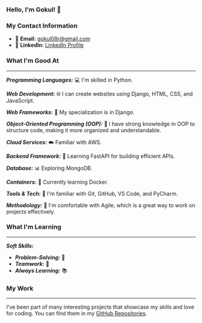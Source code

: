 ### Hello, I'm Gokul! 👋

### My Contact Information
- 📧 **Email:** gokul08r@gmail.com
- 🔗 **LinkedIn:** [LinkedIn Profile](https://www.linkedin.com/in/gokul-r-66a934280/)

### What I'm Good At
---
***Programming Languages:*** 💻 I'm skilled in Python.

***Web Development:*** 🌐 I can create websites using Django, HTML, CSS, and JavaScript.

***Web Frameworks:*** 🌟 My specialization is in Django.

***Object-Oriented Programming (OOP):*** 🎯 I have strong knowledge in OOP to structure code, making it more organized and understandable.

***Cloud Services:*** ☁️ Familiar with AWS.

***Backend Framework:*** 🚀 Learning FastAPI for building efficient APIs.

***Database:*** 📊 Exploring MongoDB.

***Containers:*** 🐳 Currently learning Docker.

***Tools & Tech:*** 🔧 I'm familiar with Git, GitHub, VS Code, and PyCharm.

***Methodology:*** 🚀 I'm comfortable with Agile, which is a great way to work on projects effectively.

### What I'm Learning
---
***Soft Skills:***
- ***Problem-Solving:*** 🧩
- ***Teamwork:*** 👥
- ***Always Learning:*** 📚

### My Work
---
I've been part of many interesting projects that showcase my skills and love for coding. You can find them in my [GitHub Repositories](https://github.com/Gokulr08?tab=repositories).

